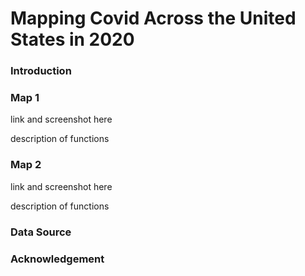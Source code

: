 # Mapping Covid Across the United States in 2020

### Introduction




### Map 1
link and screenshot here

description of functions

### Map 2
link and screenshot here

description of functions


### Data Source



### Acknowledgement